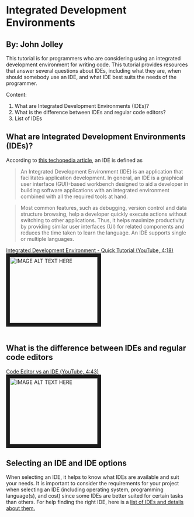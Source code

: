 # Integrated Development Environments
## By: John Jolley

This tutorial is for programmers who are considering using an integrated development environment for writing code. This tutorial provides resources that answer several questions about IDEs, including what they are, when should somebody use an IDE, and what IDE best suits the needs of the programmer.

Content:
1. What are Integrated Development Environments (IDEs)?
2. What is the difference between IDEs and regular code editors?
3. List of IDEs

## What are Integrated Development Environments (IDEs)?
According to [this techopedia article](https://www.techopedia.com/definition/26860/integrated-development-environment-ide), an IDE is defined as
>An Integrated Development Environment (IDE) is an application that facilitates application development. In general, an IDE is a graphical user interface (GUI)-based workbench designed to aid a developer in building software applications with an integrated environment combined with all the required tools at hand.

>Most common features, such as debugging, version control and data structure browsing, help a developer quickly execute actions without switching to other applications. Thus, it helps maximize productivity by providing similar user interfaces (UI) for related components and reduces the time taken to learn the language. An IDE supports single or multiple languages.

<a href="http://www.youtube.com/watch?feature=player_embedded&v=S7JlgN0yYPo" target="_blank">Integrated Development Environment - Quick Tutorial (YouTube, 4:18)<br><img src="http://img.youtube.com/vi/S7JlgN0yYPo/0.jpg" 
alt="IMAGE ALT TEXT HERE" width="240" height="180" border="10" /></a><br><br>

## What is the difference between IDEs and regular code editors
<a href="http://www.youtube.com/watch?feature=player_embedded&v=tu0KpiV2pBE" target="_blank">Code Editor vs an IDE (YouTube, 4:43)<br><img src="http://img.youtube.com/vi/tu0KpiV2pBE/0.jpg" 
alt="IMAGE ALT TEXT HERE" width="240" height="180" border="10" /></a>

## Selecting an IDE and IDE options
When selecting an IDE, it helps to know what IDEs are available and suit your needs. It is important to consider the requirements for your project when selecting an IDE (including operating system, programming language(s), and cost) since some IDEs are better suited for certain tasks than others. For help finding the right IDE, here is a [list of IDEs and details about them.](https://stackify.com/top-integrated-developer-environments-ides/)
